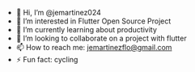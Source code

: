 - 👋 Hi, I’m @jemartinez024
- 👀 I’m interested in Flutter Open Source Project
- 🌱 I’m currently learning about productivity
- 💞️ I’m looking to collaborate on a project with flutter
- 📫 How to reach me: jemartinezflo@gmail.com
- ⚡ Fun fact: cycling

<!---
jemartinez024/jemartinez024 is a ✨ special ✨ repository because its `README.md` (this file) appears on your GitHub profile.
You can click the Preview link to take a look at your changes.
--->
